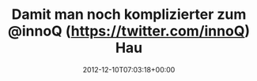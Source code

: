 ---
retweeted: false
source: <a href="http://erased3772509.com" rel="nofollow">erased3772509</a>
entities:
  hashtags: []
  symbols: []
  user_mentions:
  - name: INNOQ
    screen_name: INNOQ
    indices:
    - '33'
    - '39'
    id_str: '67238740'
    id: '67238740'
  urls: []
display_text_range:
- '0'
- '124'
favorite_count: '0'
id_str: '278032123175247872'
truncated: false
retweet_count: '0'
id: '278032123175247872'
created_at: Mon Dec 10 07:03:18 +0000 2012
favorited: false
full_text: Damit man noch komplizierter zum [@innoQ](https://twitter.com/innoQ) Hauptquartier
  kommt, setzt der Verkehrsverbund jetzt scheinbar jeden 1.3ten Bus aus.
lang: de
tags:
- pesos/twitter
date: '2012-12-10T07:03:18+00:00'
src: https://twitter.com/bascht/status/278032123175247872
original_url: https://twitter.com/bascht/status/278032123175247872
type: twitter_tweet
text: Damit man noch komplizierter zum [@innoQ](https://twitter.com/innoQ) Hauptquartier
  kommt, setzt der Verkehrsverbund jetzt scheinbar jeden 1.3ten Bus aus.
title: Damit man noch komplizierter zum @innoQ (https://twitter.com/innoQ) Hau

---